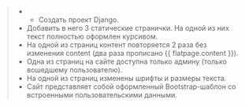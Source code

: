 > - + Создать проект Django. 
> - Добавить в него 3 статические странички. На одной из них текст полностью оформлен курсивом.
> - На одной из страниц контент повторяется 2 раза без изменения content (два раза прописано {{ flatpage.content }}).
> - Одна из страниц на сайте доступна только админу (только вошедшему пользователю).
> - На одной из страниц изменены шрифты и размеры текста.
> - Сайт представляет собой оформленный Bootstrap-шаблон со встроенными пользовательскими данными.
